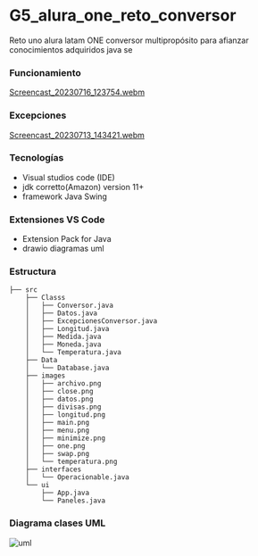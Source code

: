 # G5_alura_one_reto_conversor
Reto uno alura latam ONE conversor multipropósito para afianzar conocimientos adquiridos java se

### Funcionamiento
[Screencast_20230716_123754.webm](https://github.com/ccortes66/G5_alura_one_reto_conversor/assets/63931313/b48b11c5-1b33-4fcd-aa7d-65473d5d896e)



### Excepciones
[Screencast_20230713_143421.webm](https://github.com/ccortes66/G5_alura_one_reto_conversor/assets/63931313/000e1d29-90da-4dcc-89d9-35badd4de0bd)




### Tecnologías
- Visual studios code (IDE)
- jdk corretto(Amazon) version 11+
- framework Java Swing

### Extensiones VS Code
- Extension Pack for Java
- drawio diagramas uml

### Estructura
```tree
├── src
    ├── Classs
    │   ├── Conversor.java
    │   ├── Datos.java
    │   ├── ExcepcionesConversor.java
    │   ├── Longitud.java
    │   ├── Medida.java
    │   ├── Moneda.java
    │   └── Temperatura.java
    ├── Data
    │   └── Database.java
    ├── images
    │   ├── archivo.png
    │   ├── close.png
    │   ├── datos.png
    │   ├── divisas.png
    │   ├── longitud.png
    │   ├── main.png
    │   ├── menu.png
    │   ├── minimize.png
    │   ├── one.png
    │   ├── swap.png
    │   └── temperatura.png
    ├── interfaces
    │   └── Operacionable.java
    └── ui
        ├── App.java
        └── Paneles.java
```
### Diagrama clases UML
![uml](https://github.com/ccortes66/G5_alura_one_reto_conversor/assets/63931313/5f8f469e-c15d-4221-8d50-3ab440a518a9)


